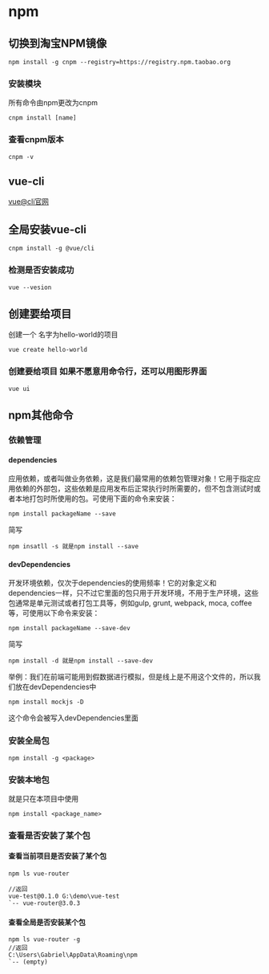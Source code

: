 # npm

## 切换到淘宝NPM镜像

```shell
npm install -g cnpm --registry=https://registry.npm.taobao.org
```

### 安装模块

所有命令由npm更改为cnpm

```shell
cnpm install [name]
```

### 查看cnpm版本

```shell
cnpm -v
```

## vue-cli

[vue@cli官网](https://cli.vuejs.org/zh/guide/)

## 全局安装vue-cli

```shell
cnpm install -g @vue/cli
```

### 检测是否安装成功

```shell
vue --vesion
```

## 创建要给项目

创建一个 名字为hello-world的项目

```shell
vue create hello-world
```

### 创建要给项目 如果不愿意用命令行，还可以用图形界面

```shell
vue ui
```

## npm其他命令

### 依赖管理

#### dependencies

应用依赖，或者叫做业务依赖，这是我们最常用的依赖包管理对象！它用于指定应用依赖的外部包，这些依赖是应用发布后正常执行时所需要的，但不包含测试时或者本地打包时所使用的包。可使用下面的命令来安装：

```shell
npm install packageName --save
```

简写

```shell
npm insatll -s 就是npm install --save
```

#### devDependencies

开发环境依赖，仅次于dependencies的使用频率！它的对象定义和dependencies一样，只不过它里面的包只用于开发环境，不用于生产环境，这些包通常是单元测试或者打包工具等，例如gulp, grunt, webpack, moca, coffee等，可使用以下命令来安装：

```shell
npm install packageName --save-dev
```

简写

```shell
npm install -d 就是npm install --save-dev
```


举例：我们在前端可能用到假数据进行模拟，但是线上是不用这个文件的，所以我们放在devDependencies中

```shell
npm install mockjs -D
```

这个命令会被写入devDependencies里面

### 安装全局包

```shell
npm install -g <package>
```

### 安装本地包

就是只在本项目中使用

```shell
npm install <package_name>
```

### 查看是否安装了某个包

#### 查看当前项目是否安装了某个包

```shell
npm ls vue-router

//返回
vue-test@0.1.0 G:\demo\vue-test
`-- vue-router@3.0.3
```

#### 查看全局是否安装某个包

```shell
npm ls vue-router -g
//返回
C:\Users\Gabriel\AppData\Roaming\npm
`-- (empty)
```